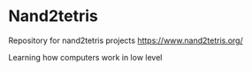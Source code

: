 # Nand2tetris
Repository for nand2tetris projects
https://www.nand2tetris.org/

Learning how computers work in low level
